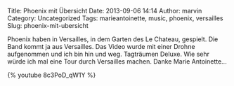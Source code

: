 Title: Phoenix mit Übersicht
Date: 2013-09-06 14:14
Author: marvin
Category: Uncategorized
Tags: marieantoinette, music, phoenix, versailles
Slug: phoenix-mit-ubersicht

Phoenix haben in Versailles, in dem Garten des Le Chateau, gespielt. Die
Band kommt ja aus Versailles. Das Video wurde mit einer Drohne
aufgenommen und ich bin hin und weg. Tagträumen Deluxe. Wie sehr würde
ich mal eine Tour durch Versailles machen. Danke Marie Antoinette...

{% youtube 8c3PoD_qW1Y %}

